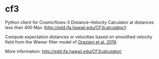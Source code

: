 # cf3 

Python client for Cosmicflows-3 Distance–Velocity Calculator at distances less than 400 Mpc (http://edd.ifa.hawaii.edu/CF3calculator/)

Compute expectation distances or velocities based on smoothed velocity field from the Wiener filter model of [Graziani et al. 2019](https://ui.adsabs.harvard.edu/abs/2019MNRAS.488.5438G/abstract).

More information: http://edd.ifa.hawaii.edu/CF3calculator/
